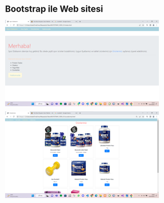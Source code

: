 # Bootstrap ile Web sitesi

![alt](img/Ekran%20g%C3%B6r%C3%BCnt%C3%BCs%C3%BC%202023-05-16%20014555.png)

![alt](img/Ekran%20g%C3%B6r%C3%BCnt%C3%BCs%C3%BC%202023-05-16%20014652.png)